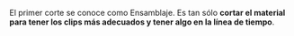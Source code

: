 El primer corte se conoce como Ensamblaje. Es tan sólo **cortar el material para tener los clips más adecuados y tener algo en la línea de tiempo**.